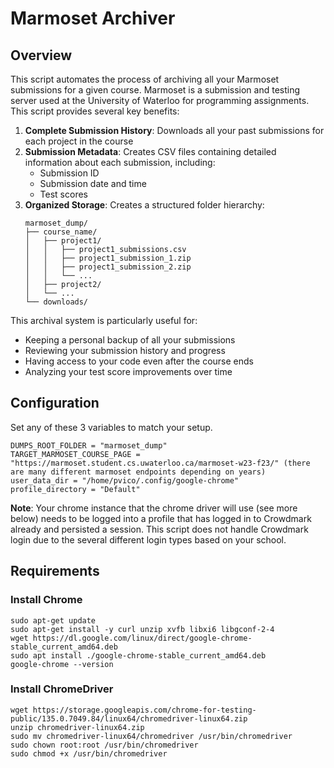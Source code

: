 # Marmoset Archiver

## Overview
This script automates the process of archiving all your Marmoset submissions for a given course. Marmoset is a submission and testing server used at the University of Waterloo for programming assignments. This script provides several key benefits:

1. **Complete Submission History**: Downloads all your past submissions for each project in the course
2. **Submission Metadata**: Creates CSV files containing detailed information about each submission, including:
   - Submission ID
   - Submission date and time
   - Test scores
3. **Organized Storage**: Creates a structured folder hierarchy:
   ```
   marmoset_dump/
   ├── course_name/
   │   ├── project1/
   │   │   ├── project1_submissions.csv
   │   │   ├── project1_submission_1.zip
   │   │   ├── project1_submission_2.zip
   │   │   └── ...
   │   ├── project2/
   │   └── ...
   └── downloads/
   ```

This archival system is particularly useful for:
- Keeping a personal backup of all your submissions
- Reviewing your submission history and progress
- Having access to your code even after the course ends
- Analyzing your test score improvements over time

## Configuration
Set any of these 3 variables to match your setup.
```
DUMPS_ROOT_FOLDER = "marmoset_dump"
TARGET_MARMOSET_COURSE_PAGE = "https://marmoset.student.cs.uwaterloo.ca/marmoset-w23-f23/" (there are many different marmoset endpoints depending on years)
user_data_dir = "/home/pvico/.config/google-chrome"
profile_directory = "Default"
```
**Note**: Your chrome instance that the chrome driver will use (see more below) needs to be logged into a profile that has logged in to Crowdmark already and persisted a session. This script does not handle Crowdmark login due to the several different login types based on your school.

## Requirements
### Install Chrome
```
sudo apt-get update
sudo apt-get install -y curl unzip xvfb libxi6 libgconf-2-4
wget https://dl.google.com/linux/direct/google-chrome-stable_current_amd64.deb
sudo apt install ./google-chrome-stable_current_amd64.deb
google-chrome --version
```

### Install ChromeDriver
```
wget https://storage.googleapis.com/chrome-for-testing-public/135.0.7049.84/linux64/chromedriver-linux64.zip
unzip chromedriver-linux64.zip
sudo mv chromedriver-linux64/chromedriver /usr/bin/chromedriver
sudo chown root:root /usr/bin/chromedriver
sudo chmod +x /usr/bin/chromedriver
```



